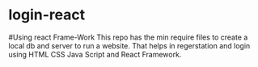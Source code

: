 # login-react
#Using react Frame-Work
This repo has the min require files to create a local db and server to run a website.
That helps in regerstation and login using HTML CSS Java Script and React Framework.
